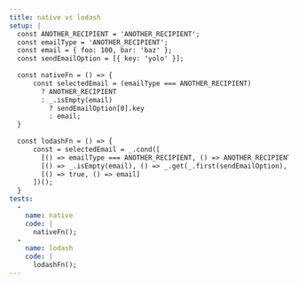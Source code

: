 ```yaml
---
title: native vs lodash
setup: |
  const ANOTHER_RECIPIENT = 'ANOTHER_RECIPIENT';
  const emailType = 'ANOTHER_RECIPIENT';
  const email = { foo: 100, bar: 'baz' };
  const sendEmailOption = [{ key: 'yolo' }];
  
  const nativeFn = () => {
      const selectedEmail = (emailType === ANOTHER_RECIPIENT)
        ? ANOTHER_RECIPIENT
        : _.isEmpty(email)
          ? sendEmailOption[0].key
          : email;
  }
  
  const lodashFn = () => {
      const = selectedEmail = _.cond([
        [() => emailType === ANOTHER_RECIPIENT, () => ANOTHER_RECIPIENT],
        [() => _.isEmpty(email), () => _.get(_.first(sendEmailOption), 'key')],
        [() => true, () => email]
      ])();
  }
tests:
  -
    name: native
    code: |
      nativeFn();
  -
    name: lodash
    code: |
      lodashFn();
---
```


